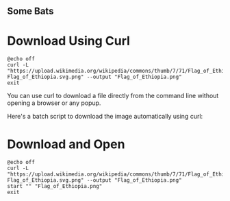 ## Some Bats

# Download Using Curl
````
@echo off
curl -L "https://upload.wikimedia.org/wikipedia/commons/thumb/7/71/Flag_of_Ethiopia.svg/1200px-Flag_of_Ethiopia.svg.png" --output "Flag_of_Ethiopia.png"
exit
````
You can use curl to download a file directly from the command line without opening a browser or any popup.

Here's a batch script to download the image automatically using curl:
# Download and Open

````
@echo off
curl -L "https://upload.wikimedia.org/wikipedia/commons/thumb/7/71/Flag_of_Ethiopia.svg/1200px-Flag_of_Ethiopia.svg.png" --output "Flag_of_Ethiopia.png"
start "" "Flag_of_Ethiopia.png"
exit
````

